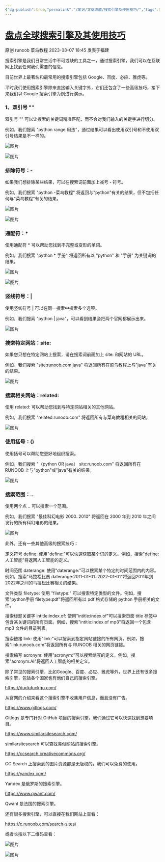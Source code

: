 ```yaml
---
{"dg-publish":true,"permalink":"/笔记/文章收藏/搜索引擎及使用技巧/","tags":["搜索 搜索引擎 技巧 资源"],"noteIcon":""}
---
```



# [盘点全球搜索引擎及其使用技巧](https://mp.weixin.qq.com/s/psyZAB4XWyAU8MBtp4_g4A)

原创 runoob 菜鸟教程 2023-03-07 18:45 发表于福建

搜索引擎是我们日常生活中不可或缺的工具之一，通过搜索引擎，我们可以在互联网上找到任何我们需要的信息。

目前世界上最著名和最常用的搜索引擎包括 Google、百度、必应、雅虎等。

平时我们使用搜索引擎除来直接输入关键字外，它们还包含了一些高级技巧，接下来我们以 Google 搜索引擎为例进行演示。

### 1、双引号 ""

双引号 "" 可以让搜索的关键词精准匹配，而不会对我们输入的关键字进行切分。

例如，我们搜索 "python range 用法"，通过结果可以看出使用双引号和不使用双引号结果是不一样的。

![图片](https://mmbiz.qpic.cn/mmbiz_png/vqlbVFl5Jn3DokK5pFZcOKpcaib9VI0no4CvibfVrkpyicl39SfqRVDDPJSa0nlkThZo2yLRFNaLalPytiboJewJDQ/640?wx_fmt=png&tp=wxpic&wxfrom=5&wx_lazy=1&wx_co=1)

![图片](https://mmbiz.qpic.cn/mmbiz_png/vqlbVFl5Jn3DokK5pFZcOKpcaib9VI0noUqcns9WEGvuia75dKhfib2fofQI3ZLXIGkoIkroGsYj2Xa0nTvuhSU7A/640?wx_fmt=png&tp=wxpic&wxfrom=5&wx_lazy=1&wx_co=1)

### 排除符号：-

如果我们想排除某些结果，可以在搜索词前面加上减号 - 符号。

例如，我们搜索 "python -菜鸟教程" 将返回与"python"有关的结果，但不包括任何与"菜鸟教程"有关的结果。

![图片](https://mmbiz.qpic.cn/mmbiz_png/vqlbVFl5Jn3DokK5pFZcOKpcaib9VI0noZNOLCXWNPrVIicicyibCcpRmsQ0nqrs59qZceXdtCzu2mOpia9IXmUkTWA/640?wx_fmt=png&tp=wxpic&wxfrom=5&wx_lazy=1&wx_co=1)

![图片](https://mmbiz.qpic.cn/mmbiz_png/vqlbVFl5Jn3DokK5pFZcOKpcaib9VI0noZTyaM7HYsiasIS8xRFwJZgV8eQ3G0a7hRuqp2Q02a39y05TUjnPme7Q/640?wx_fmt=png&tp=wxpic&wxfrom=5&wx_lazy=1&wx_co=1)

### 通配符：*

使用通配符 * 可以帮助您找到不完整或变形的单词。

例如，我们搜索 "python * 手册" 将返回所有以 "python" 和 "手册" 为关键词的结果。

![图片](https://mmbiz.qpic.cn/mmbiz_png/vqlbVFl5Jn3DokK5pFZcOKpcaib9VI0noCQbm5Z1Czk7ciaTaBLf2ic2iajEwpv8rWgWQxxdQZicOO6iaOvTq0MYj2sA/640?wx_fmt=png&tp=wxpic&wxfrom=5&wx_lazy=1&wx_co=1)

![图片](https://mmbiz.qpic.cn/mmbiz_png/vqlbVFl5Jn3DokK5pFZcOKpcaib9VI0nofVibAIDclsTicTQZbVmz0z2DzmsDDLGHpuR98b3JRCgOvNMHToegu7Kg/640?wx_fmt=png&tp=wxpic&wxfrom=5&wx_lazy=1&wx_co=1)

### 竖线符号：|

使用竖线符号 | 可以在同一搜索中搜索多个选项。

例如，我们搜索 "python | java"，可以看到结果会把两个官网都展示出来。

![图片](https://mmbiz.qpic.cn/mmbiz_png/vqlbVFl5Jn3DokK5pFZcOKpcaib9VI0noEtH24VcOpcRYcYQUwnA4zTzrPrcnjF6ic1JmL4Uje7MRCdgT0O4ia1ibg/640?wx_fmt=png&tp=wxpic&wxfrom=5&wx_lazy=1&wx_co=1)

### 搜索特定网站：site:

如果您只想在特定网站上搜索，请在搜索词前面加上 site: 和网站的 URL。

例如，我们搜索 "site:runoob.com java" 将返回所有在菜鸟教程上与"java"有关的结果。

![图片](https://mmbiz.qpic.cn/mmbiz_png/vqlbVFl5Jn3DokK5pFZcOKpcaib9VI0no47Nsx9Mfz4CjemBicYDEzj8L9rIgD5zeBzwldpsMicDxyACUm8sMNdmQ/640?wx_fmt=png&tp=wxpic&wxfrom=5&wx_lazy=1&wx_co=1)

### 搜索相关网站：related:

使用 related: 可以帮助您找到与特定网站相关的其他网站。

例如，我们搜索 "related:runoob.com" 将返回所有与菜鸟教程相关的网站。

![图片](https://mmbiz.qpic.cn/mmbiz_png/vqlbVFl5Jn3DokK5pFZcOKpcaib9VI0noQ3RcT6ibXdhlX7hJ5ksqZRnVZn7rWMZ41zDRd8NdE8ZsEyaDgPAUqfw/640?wx_fmt=png&tp=wxpic&wxfrom=5&wx_lazy=1&wx_co=1)

### 使用括号：()

使用括号可以帮助您更好地组织搜索。

例如，我们搜索 "（python OR java） site:runoob.com" 将返回所有在 RUNOOB 上与"python"或"java"有关的结果。

![图片](https://mmbiz.qpic.cn/mmbiz_png/vqlbVFl5Jn3DokK5pFZcOKpcaib9VI0noq6a5BUwJicjl6PrEicKYNomNdKhtVFicyt98XSeRMEa9fpICLS8zKxFHA/640?wx_fmt=png&tp=wxpic&wxfrom=5&wx_lazy=1&wx_co=1)

### 搜索范围：..

使用两个点 .. 可以搜索一个范围。

例如，我们搜索 "最佳科幻电影 2000..2010" 将返回在 2000 年到 2010 年之间发行的所有科幻电影的结果。

![图片](https://mmbiz.qpic.cn/mmbiz_png/vqlbVFl5Jn3DokK5pFZcOKpcaib9VI0nokpwtXvDLrwR4uPEic3tW7uGEpSzPMib8nD5K3Syrzrial1g7XeYEE8aog/640?wx_fmt=png&tp=wxpic&wxfrom=5&wx_lazy=1&wx_co=1)

此外，还有一些其他高级的搜索技巧：

定义符号 define: 使用"define:"可以快速获取某个词的定义。例如，搜索"define:人工智能"将返回人工智能的定义。

时间范围 daterange: 使用"daterange:"可以搜索某个特定的时间范围内的内容。例如，搜索"马拉松比赛 daterange:2011-01-01..2022-01-01"将返回2011年到2022年之间的马拉松比赛相关的结果。

文件类型 filetype: 使用 "filetype:" 可以搜索特定类型的文件。例如，搜索"python手册 filetype:pdf"将返回所有以 pdf 格式存储的 python 手册相关的文件。

搜索标题关键字 intitle:index.of: 使用"intitle:index.of"可以搜索页面 title 标签中包含某关键词的所有页面。例如，搜索"intitle:index.of mp3"将返回一个包含 mp3 文件的目录列表。

搜索链接 link: 使用"link:"可以搜索到指定网站链接的所有网页。例如，搜索"link:runoob.com"将返回所有与 RUNOOB 相关的网页链接。

搜索缩写 acronym: 使用"acronym:"可以搜索缩写的定义。例如，搜索"acronym:AI"将返回人工智能的相关定义。

除了常见的搜索引擎，比如Google、百度、必应、雅虎等外，世界上还有很多搜索引擎，包括各个国家也有他们自己的搜索引擎。

https://duckduckgo.com/

从官网的介绍来看这个搜索引擎不收集用户信息，而且没有广告。

https://www.gitlogs.com/  

Gitlogs 是专门针对 GitHub 项目的搜索引擎，我们通过它可以快速找到想要项目。  

https://www.similarsitesearch.com/

similarsitesearch 可以查找类似网站的搜索引擎。

https://ccsearch.creativecommons.org/

CC Search 上搜索到的图片资源都是无版权的，我们可以免费的使用。

https://yandex.com/

Yandex 是俄罗斯的搜索引擎。

https://www.qwant.com/

Qwant 是法国的搜索引擎。

还有很多搜索引擎，可以直接在我们网站上查看：  

https://c.runoob.com/search-sites/

或者长按以下二维码查看：

![图片](https://mmbiz.qpic.cn/mmbiz_png/vqlbVFl5Jn3DokK5pFZcOKpcaib9VI0noR4AKppongF1xaJwr1gXO6NeVRPAOibBuZmCyvq9LATk1wed1Ng26b1A/640?wx_fmt=png&tp=wxpic&wxfrom=5&wx_lazy=1&wx_co=1)

![图片](https://mmbiz.qpic.cn/mmbiz_png/vqlbVFl5Jn3DokK5pFZcOKpcaib9VI0noQYpzHpzEKSWbpibRfvcCq1AYOzl8YVqwicEddAgeqtqfvibf6Or66R21A/640?wx_fmt=png&tp=wxpic&wxfrom=5&wx_lazy=1&wx_co=1)